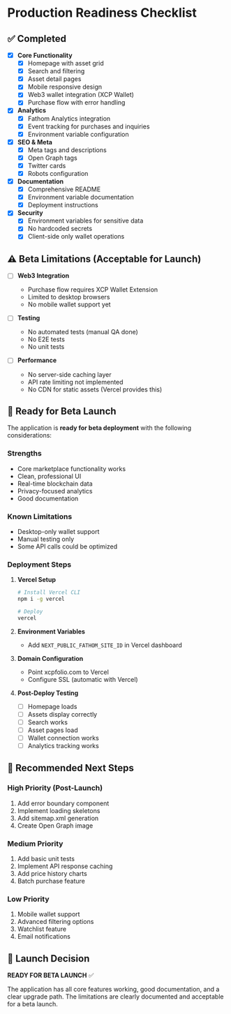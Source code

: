 # Production Readiness Checklist

## ✅ Completed

- [x] **Core Functionality**
  - [x] Homepage with asset grid
  - [x] Search and filtering
  - [x] Asset detail pages
  - [x] Mobile responsive design
  - [x] Web3 wallet integration (XCP Wallet)
  - [x] Purchase flow with error handling

- [x] **Analytics**
  - [x] Fathom Analytics integration
  - [x] Event tracking for purchases and inquiries
  - [x] Environment variable configuration

- [x] **SEO & Meta**
  - [x] Meta tags and descriptions
  - [x] Open Graph tags
  - [x] Twitter cards
  - [x] Robots configuration

- [x] **Documentation**
  - [x] Comprehensive README
  - [x] Environment variable documentation
  - [x] Deployment instructions

- [x] **Security**
  - [x] Environment variables for sensitive data
  - [x] No hardcoded secrets
  - [x] Client-side only wallet operations

## ⚠️ Beta Limitations (Acceptable for Launch)

- [ ] **Web3 Integration**
  - Purchase flow requires XCP Wallet Extension
  - Limited to desktop browsers
  - No mobile wallet support yet

- [ ] **Testing**
  - No automated tests (manual QA done)
  - No E2E tests
  - No unit tests

- [ ] **Performance**
  - No server-side caching layer
  - API rate limiting not implemented
  - No CDN for static assets (Vercel provides this)

## 🚀 Ready for Beta Launch

The application is **ready for beta deployment** with the following considerations:

### Strengths
- Core marketplace functionality works
- Clean, professional UI
- Real-time blockchain data
- Privacy-focused analytics
- Good documentation

### Known Limitations
- Desktop-only wallet support
- Manual testing only
- Some API calls could be optimized

### Deployment Steps

1. **Vercel Setup**
   ```bash
   # Install Vercel CLI
   npm i -g vercel
   
   # Deploy
   vercel
   ```

2. **Environment Variables**
   - Add `NEXT_PUBLIC_FATHOM_SITE_ID` in Vercel dashboard

3. **Domain Configuration**
   - Point xcpfolio.com to Vercel
   - Configure SSL (automatic with Vercel)

4. **Post-Deploy Testing**
   - [ ] Homepage loads
   - [ ] Assets display correctly
   - [ ] Search works
   - [ ] Asset pages load
   - [ ] Wallet connection works
   - [ ] Analytics tracking works

## 📝 Recommended Next Steps

### High Priority (Post-Launch)
1. Add error boundary component
2. Implement loading skeletons
3. Add sitemap.xml generation
4. Create Open Graph image

### Medium Priority
1. Add basic unit tests
2. Implement API response caching
3. Add price history charts
4. Batch purchase feature

### Low Priority
1. Mobile wallet support
2. Advanced filtering options
3. Watchlist feature
4. Email notifications

## 🎯 Launch Decision

**READY FOR BETA LAUNCH** ✅

The application has all core features working, good documentation, and a clear upgrade path. The limitations are clearly documented and acceptable for a beta launch.